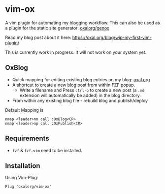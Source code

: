 # vim-ox

A vim plugin for automating my blogging workflow. This can also be used as a
plugin for the static site generator:
[oxalorg/genox](https://github.com/oxalorg/genox/)

Read my blog post about it here: https://oxal.org/blog/wip-my-first-vim-plugin/

This is currently work in progress. It will not work on your system yet.

## OxBlog

- Quick mapping for editing existing blog entries on my blog:
    [oxal.org](https://oxal.org/blog/)
- A shortcut to create a new blog post from within FZF popup.
    - Write a filename and Press `ctrl-o` to create a new post (a `.md`
        extension will automatically be added) in the blog directory.
- From within any existing blog file - rebuild blog and publish/deploy

Default Mapping is

```
nmap <leader>nn call :OxBlog<CR>
nmap <leader>np call :OxPublish<CR>
```

## Requirements

- `fzf` & `fzf.vim` need to be installed.

## Installation

Using Vim-Plug:

```
Plug 'oxalorg/vim-ox'
```
